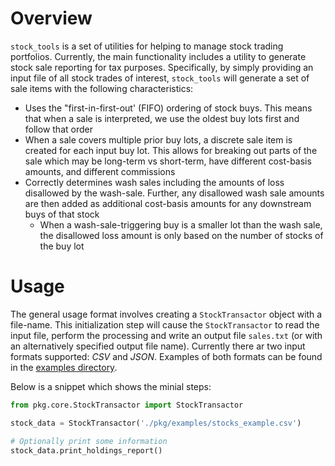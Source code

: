# Overview

`stock_tools` is a set of utilities for helping to manage stock trading portfolios. Currently, the main functionality includes a utility to generate stock sale reporting for tax purposes. Specifically, by simply providing an input file of all stock trades of interest, `stock_tools` will generate a set of sale items with the following characteristics:
- Uses the "first-in-first-out' (FIFO) ordering of stock buys. This means that when a sale is interpreted, we use the oldest buy lots first and follow that order
- When a sale covers multiple prior buy lots, a discrete sale item is created for each input buy lot. This allows for breaking out parts of the sale which may be long-term vs short-term, have different cost-basis amounts, and different commissions
- Correctly determines wash sales including the amounts of loss disallowed by the wash-sale. Further, any disallowed wash sale amounts are then added as additional cost-basis amounts for any downstream buys of that stock
    - When a wash-sale-triggering buy is a smaller lot than the wash sale, the disallowed loss amount is only based on the number of stocks of the buy lot

# Usage
The general usage format involves creating a `StockTransactor` object with a file-name. This initialization step will cause the `StockTransactor` to read the input file, perform the processing and write an output file `sales.txt` (or with an alternatively specified output file name). Currently there ar two input formats supported: *CSV* and *JSON*. Examples of both formats can be found in the [examples directory](./pkg/examples/).

Below is a snippet which shows the minial steps:
```python
from pkg.core.StockTransactor import StockTransactor

stock_data = StockTransactor('./pkg/examples/stocks_example.csv')

# Optionally print some information
stock_data.print_holdings_report()
```

